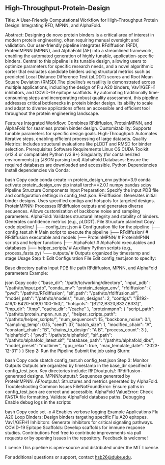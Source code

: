 ## High-Throughput-Protein-Design
Title: A User-Friendly Computational Workflow for High-Throughput Protein Design: Integrating RFD, MPNN, and AlphaFold.

Abstract: Designing de novo protein binders is a critical area of interest in modern protein engineering, often requiring manual oversight and validation. Our user-friendly pipeline integrates RFdiffusion (RFD), ProteinMPNN (MPNN), and AlphaFold (AF) into a streamlined framework, enabling the automated generation of highly tunable, application-specific binders. Central to this pipeline is its tunable design, allowing users to optimize parameters for specific research needs, and a novel algorithmic sorter that evaluates candidate binders using structural metrics such as predicted Local Distance Difference Test (pLDDT) scores and Root Mean Square Deviation (RMSD).The pipeline’s versatility is demonstrated across multiple applications, including the design of Flu A20 binders, Vav1/GEFH1 inhibitors, and COVID-19 epitope scaffolds. By automating traditionally time-consuming steps and incorporating robust quality assessment, this pipeline addresses critical bottlenecks in protein binder design. Its ability to scale and adapt to diverse applications offers an accessible and efficient tool throughout the protein engineering landscape.

Features
Integrated Workflow: Combines RFdiffusion, ProteinMPNN, and AlphaFold for seamless protein binder design.
Customizability: Supports tunable parameters for specific design goals.
High-Throughput: Automates iterative steps, enabling efficient processing of large datasets.
Quality Metrics: Includes structural evaluations like pLDDT and RMSD for binder selection.
Prerequisites
Software Requirements
Linux OS
CUDA Toolkit (v12.4 or compatible)
Python (v3.9+)
Singularity (for containerized environments)
jq (JSON parsing tool)
AlphaFold Databases: Ensure the required databases are downloaded and accessible.
Python Dependencies
Install dependencies via Conda:

bash
Copy code
conda create -n protein_design_env python=3.9
conda activate protein_design_env
pip install torch==2.0.1 numpy pandas scipy
Pipeline Structure
Components
Input Preparation: Specify the input PDB file and configuration settings in config_test.json.
RFdiffusion:
Generates initial binder designs.
Uses specified contigs and hotspots for targeted designs.
ProteinMPNN:
Processes RFdiffusion outputs and generates diverse sequences.
Allows customization of backbone noise and sampling parameters.
AlphaFold:
Validates structural integrity and stability of binders.
Generates confidence metrics (e.g., pLDDT).
File Structure
plaintext
Copy code
pipeline/
├── config_test.json       # Configuration file for the pipeline
├── config_test.sh         # Main script to execute the pipeline
├── RFdiffusion/           # RFdiffusion executable and models
├── ProteinMPNN/           # ProteinMPNN scripts and helper functions
├── AlphaFold/             # AlphaFold executables and databases
├── helper_scripts/        # Auxiliary Python scripts (e.g., process_fasta.py)
└── outputs/               # Outputs organized by timestamp and stage
Usage
Step 1: Edit Configuration File
Edit config_test.json to specify:

Base directory paths
Input PDB file path
RFdiffusion, MPNN, and AlphaFold parameters
Example:

json
Copy code
{
  "base_dir": "/path/to/working/directory",
  "input_pdb": "/path/to/input.pdb",
  "conda_env": "protein_design_env",
  "rfdiffusion": {
    "pwd": "/path/to/RFdiffusion",
    "sif_path": "/path/to/rfdiffusion.sif",
    "model_path": "/path/to/models",
    "num_designs": 2,
    "contigs": "[B192-416/0 B420-508/0 100-150]",
    "hotspots": "[B212,B320,B327,B331]",
    "tmp_dir": "/tmp",
    "cache_dir": "/cache"
  },
  "proteinmpnn": {
    "script_path": "/path/to/protein_mpnn_run.py",
    "helper_scripts_path": "/path/to/helper_scripts/",
    "num_sequences": 15,
    "backbone_noise": 0.1,
    "sampling_temp": 0.15,
    "seed": 37,
    "batch_size": 1,
    "modified_chain": "A",
    "constant_chain": "B",
    "chains_to_design": "A B",
    "process_count": 3
  },
  "alphafold": {
    "pwd": "/path/to/alphafold",
    "sif_path": "/path/to/alphafold_latest.sif",
    "database_path": "/path/to/alphafold_dbs",
    "model_preset": "multimer",
    "gpu_relax": true,
    "max_template_date": "2023-12-31"
  }
}
Step 2: Run the Pipeline
Submit the job using Slurm:

bash
Copy code
sbatch config_test.sh config_test.json
Step 3: Monitor Outputs
Outputs are organized by timestamp in the base_dir specified in config_test.json.
Key directories include:
RFD/outputs/: RFdiffusion-generated designs.
MPNN/outputs/: Sequences generated by ProteinMPNN.
AF/outputs/: Structures and metrics generated by AlphaFold.
Troubleshooting
Common Issues
FileNotFoundError: Ensure paths in config_test.json are correct and accessible.
AlphaFold ValueError:
Check FASTA file formatting.
Validate AlphaFold database paths.
Debugging
Enable debug logs in the scripts:

bash
Copy code
set -x  # Enables verbose logging
Example Applications
Flu A20 Loop Binders: Design binders targeting specific Flu A20 epitopes.
Vav1/GEFH1 Inhibitors: Generate inhibitors for critical signaling pathways.
COVID-19 Epitope Scaffolds: Develop scaffolds for immune response studies.
Contributions
Feel free to contribute improvements via pull requests or by opening issues in the repository. Feedback is welcome!

License
This pipeline is open-source and distributed under the MIT License.

For additional questions or support, contact hsb26@duke.edu.
